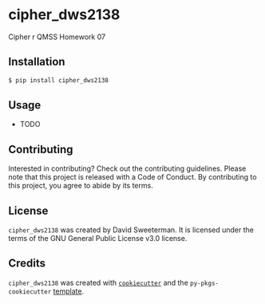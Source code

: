 # cipher_dws2138

Cipher r QMSS Homework 07

## Installation

```bash
$ pip install cipher_dws2138
```

## Usage

- TODO

## Contributing

Interested in contributing? Check out the contributing guidelines. Please note that this project is released with a Code of Conduct. By contributing to this project, you agree to abide by its terms.

## License

`cipher_dws2138` was created by David Sweeterman. It is licensed under the terms of the GNU General Public License v3.0 license.

## Credits

`cipher_dws2138` was created with [`cookiecutter`](https://cookiecutter.readthedocs.io/en/latest/) and the `py-pkgs-cookiecutter` [template](https://github.com/py-pkgs/py-pkgs-cookiecutter).

